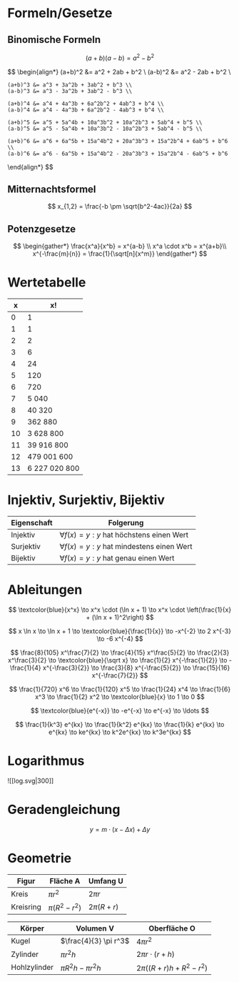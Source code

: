 # Formeln/Gesetze
## Binomische Formeln

$$
(a+b)(a-b) = a^2 - b^2
$$

$$
\begin{align*}
	(a+b)^2 &= a^2 + 2ab + b^2 \\
	(a-b)^2 &= a^2 - 2ab + b^2 \\
	
	(a+b)^3 &= a^3 + 3a^2b + 3ab^2 + b^3 \\
	(a-b)^3 &= a^3 - 3a^2b + 3ab^2 - b^3 \\
	
	(a+b)^4 &= a^4 + 4a^3b + 6a^2b^2 + 4ab^3 + b^4 \\
	(a-b)^4 &= a^4 - 4a^3b + 6a^2b^2 - 4ab^3 + b^4 \\
	
	(a+b)^5 &= a^5 + 5a^4b + 10a^3b^2 + 10a^2b^3 + 5ab^4 + b^5 \\
	(a-b)^5 &= a^5 - 5a^4b + 10a^3b^2 - 10a^2b^3 + 5ab^4 - b^5 \\
	
	(a+b)^6 &= a^6 + 6a^5b + 15a^4b^2 + 20a^3b^3 + 15a^2b^4 + 6ab^5 + b^6 \\
	(a-b)^6 &= a^6 - 6a^5b + 15a^4b^2 - 20a^3b^3 + 15a^2b^4 - 6ab^5 + b^6
\end{align*}
$$

## Mitternachtsformel

$$
x_{1,2} = \frac{-b \pm \sqrt{b^2-4ac}}{2a}
$$

## Potenzgesetze

$$
\begin{gather*}
	\frac{x^a}{x^b} = x^{a-b} \\
	x^a \cdot x^b = x^{a+b}\\
	x^{-\frac{m}{n}} = \frac{1}{\sqrt[n]{x^m}}
\end{gather*}
$$

# Wertetabelle

| x | x! |
| ---- | ---- |
| 0 | 1 |
| 1 | 1 |
| 2 | 2 |
| 3 | 6 |
| 4 | 24 |
| 5 | 120 |
| 6 | 720 |
| 7 | 5 040 |
| 8 | 40 320 |
| 9 | 362 880 |
| 10 | 3 628 800 |
| 11 | 39 916 800 |
| 12 | 479 001 600 |
| 13 | 6 227 020 800 |

# Injektiv, Surjektiv, Bijektiv

|Eigenschaft|Folgerung|
|-|-|
|Injektiv|$\forall f(x)=y:y$ hat höchstens einen Wert|
|Surjektiv|$\forall f(x)=y:y$ hat mindestens einen Wert|
|Bijektiv |$\forall f(x)=y:y$ hat genau einen Wert|

# Ableitungen

$$
\textcolor{blue}{x^x}
\to x^x \cdot (\ln x + 1)
\to x^x \cdot \left(\frac{1}{x} + (\ln x + 1)^2\right)
$$

$$
x \ln x
\to \ln x + 1 
\to \textcolor{blue}{\frac{1}{x}}
\to -x^{-2}
\to 2 x^{-3}
\to -6 x^{-4}
$$

$$
\frac{8}{105} x^\frac{7}{2}
\to \frac{4}{15} x^\frac{5}{2}
\to \frac{2}{3} x^\frac{3}{2}
\to \textcolor{blue}{\sqrt x}
\to \frac{1}{2} x^{-\frac{1}{2}}
\to -\frac{1}{4} x^{-\frac{3}{2}}
\to \frac{3}{8} x^{-\frac{5}{2}}
\to \frac{15}{16} x^{-\frac{7}{2}}
$$

$$
\frac{1}{720} x^6
\to \frac{1}{120} x^5
\to \frac{1}{24} x^4
\to \frac{1}{6} x^3
\to \frac{1}{2} x^2
\to \textcolor{blue}{x}
\to 1
\to 0
$$

$$
\textcolor{blue}{e^{-x}} \to -e^{-x} \to e^{-x} \to \ldots
$$

$$
\frac{1}{k^3} e^{kx}
\to \frac{1}{k^2} e^{kx} 
\to \frac{1}{k} e^{kx} 
\to e^{kx}
\to ke^{kx}
\to k^2e^{kx}
\to k^3e^{kx}
$$

# Logarithmus

![[log.svg|300]]

# Geradengleichung

$$
y = m \cdot (x-\Delta x) + \Delta y
$$

# Geometrie

| Figur | Fläche A | Umfang U |
| ---- | ---- | ---- |
| Kreis | $\pi r^2$ | $2 \pi r$ |
| Kreisring | $\pi (R^2-r^2)$ | $2 \pi (R+r)$ |

| Körper | Volumen V | Oberfläche O |
| ---- | ---- | ---- |
| Kugel | $\frac{4}{3} \pi r^3$ | $4 \pi r^2$ |
| Zylinder | $\pi r^2 h$ | $2 \pi r \cdot (r+h)$ |
| Hohlzylinder | $\pi R^2 h - \pi r^2 h$ | $2 \pi ((R+r)h+R^2-r^2)$ |
